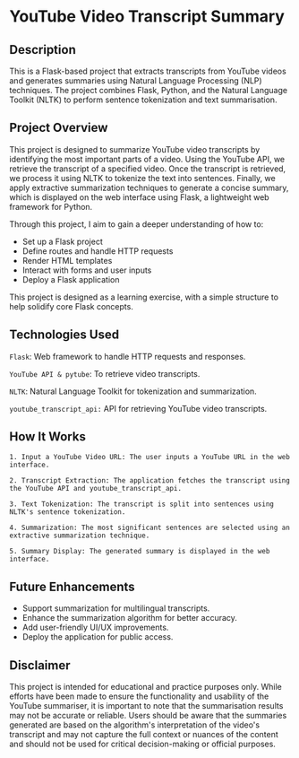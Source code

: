 # YouTube Video Transcript Summary

## Description

This is a Flask-based project that extracts transcripts from YouTube videos and generates summaries using Natural Language Processing (NLP) techniques. The project combines Flask, Python, and the Natural Language Toolkit (NLTK) to perform sentence tokenization and text summarisation.

## Project Overview

This project is designed to summarize YouTube video transcripts by identifying the most important parts of a video. Using the YouTube API, we retrieve the transcript of a specified video. Once the transcript is retrieved, we process it using NLTK to tokenize the text into sentences. Finally, we apply extractive summarization techniques to generate a concise summary, which is displayed on the web interface using Flask, a lightweight web framework for Python.

Through this project, I aim to gain a deeper understanding of how to:

- Set up a Flask project
- Define routes and handle HTTP requests
- Render HTML templates
- Interact with forms and user inputs
- Deploy a Flask application

This project is designed as a learning exercise, with a simple structure to help solidify core Flask concepts.

## Technologies Used

`Flask`: Web framework to handle HTTP requests and responses.

`YouTube API & pytube`: To retrieve video transcripts.

`NLTK`: Natural Language Toolkit for tokenization and summarization.

`youtube_transcript_api:` API for retrieving YouTube video transcripts.

## How It Works

    1. Input a YouTube Video URL: The user inputs a YouTube URL in the web interface.

    2. Transcript Extraction: The application fetches the transcript using the YouTube API and youtube_transcript_api.

    3. Text Tokenization: The transcript is split into sentences using NLTK's sentence tokenization.

    4. Summarization: The most significant sentences are selected using an extractive summarization technique.

    5. Summary Display: The generated summary is displayed in the web interface.

## Future Enhancements

- Support summarization for multilingual transcripts.
- Enhance the summarization algorithm for better accuracy.
- Add user-friendly UI/UX improvements.
- Deploy the application for public access.

## Disclaimer

This project is intended for educational and practice purposes only. While efforts have been made to ensure the functionality and usability of the YouTube summariser, it is important to note that the summarisation results may not be accurate or reliable. Users should be aware that the summaries generated are based on the algorithm's interpretation of the video's transcript and may not capture the full context or nuances of the content and should not be used for critical decision-making or official purposes.
